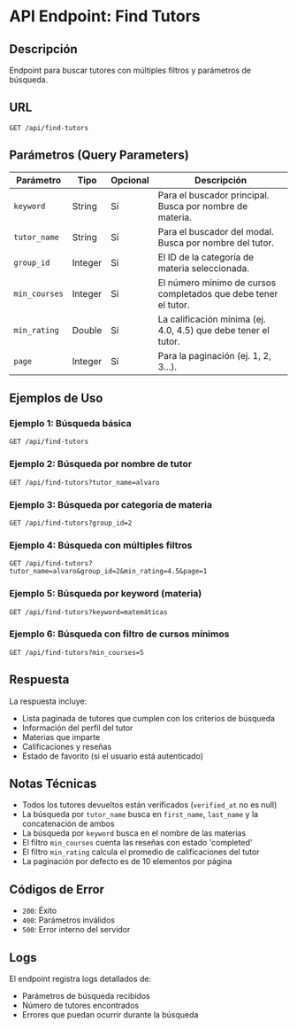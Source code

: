 # API Endpoint: Find Tutors

## Descripción
Endpoint para buscar tutores con múltiples filtros y parámetros de búsqueda.

## URL
```
GET /api/find-tutors
```

## Parámetros (Query Parameters)

| Parámetro | Tipo | Opcional | Descripción |
|-----------|------|----------|-------------|
| `keyword` | String | Sí | Para el buscador principal. Busca por nombre de materia. |
| `tutor_name` | String | Sí | Para el buscador del modal. Busca por nombre del tutor. |
| `group_id` | Integer | Sí | El ID de la categoría de materia seleccionada. |
| `min_courses` | Integer | Sí | El número mínimo de cursos completados que debe tener el tutor. |
| `min_rating` | Double | Sí | La calificación mínima (ej. 4.0, 4.5) que debe tener el tutor. |
| `page` | Integer | Sí | Para la paginación (ej. 1, 2, 3...). |

## Ejemplos de Uso

### Ejemplo 1: Búsqueda básica
```
GET /api/find-tutors
```

### Ejemplo 2: Búsqueda por nombre de tutor
```
GET /api/find-tutors?tutor_name=alvaro
```

### Ejemplo 3: Búsqueda por categoría de materia
```
GET /api/find-tutors?group_id=2
```

### Ejemplo 4: Búsqueda con múltiples filtros
```
GET /api/find-tutors?tutor_name=alvaro&group_id=2&min_rating=4.5&page=1
```

### Ejemplo 5: Búsqueda por keyword (materia)
```
GET /api/find-tutors?keyword=matemáticas
```

### Ejemplo 6: Búsqueda con filtro de cursos mínimos
```
GET /api/find-tutors?min_courses=5
```

## Respuesta

La respuesta incluye:
- Lista paginada de tutores que cumplen con los criterios de búsqueda
- Información del perfil del tutor
- Materias que imparte
- Calificaciones y reseñas
- Estado de favorito (si el usuario está autenticado)

## Notas Técnicas

- Todos los tutores devueltos están verificados (`verified_at` no es null)
- La búsqueda por `tutor_name` busca en `first_name`, `last_name` y la concatenación de ambos
- La búsqueda por `keyword` busca en el nombre de las materias
- El filtro `min_courses` cuenta las reseñas con estado 'completed'
- El filtro `min_rating` calcula el promedio de calificaciones del tutor
- La paginación por defecto es de 10 elementos por página

## Códigos de Error

- `200`: Éxito
- `400`: Parámetros inválidos
- `500`: Error interno del servidor

## Logs

El endpoint registra logs detallados de:
- Parámetros de búsqueda recibidos
- Número de tutores encontrados
- Errores que puedan ocurrir durante la búsqueda 
